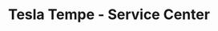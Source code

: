 ---
title: "Tesla Tempe - Service Center"
url: /tempe/tesla-tempe-service-center/
shop: car repair
---